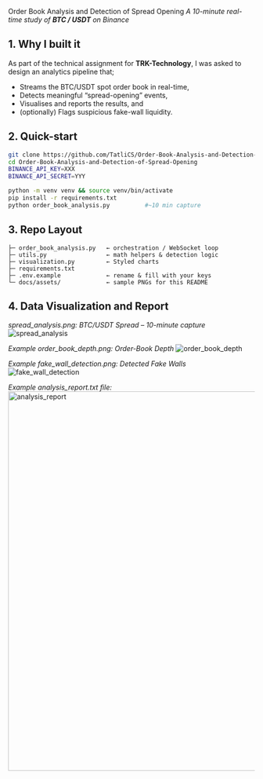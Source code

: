 Order Book Analysis and Detection of Spread Opening
*A 10-minute real-time study of **BTC / USDT** on Binance*

## 1. Why I built it

As part of the technical assignment for **TRK-Technology**, I was asked to design an analytics pipeline that;

* Streams the BTC/USDT spot order book in real-time,  
* Detects meaningful “spread-opening” events,  
* Visualises and reports the results, and  
* (optionally) Flags suspicious fake-wall liquidity.

## 2. Quick-start

```bash
git clone https://github.com/TatliCS/Order-Book-Analysis-and-Detection-of-Spread-Opening.git
cd Order-Book-Analysis-and-Detection-of-Spread-Opening
BINANCE_API_KEY=XXX
BINANCE_API_SECRET=YYY

python -m venv venv && source venv/bin/activate
pip install -r requirements.txt
python order_book_analysis.py          #~10 min capture
```

## 3. Repo Layout

```text
├─ order_book_analysis.py   ← orchestration / WebSocket loop
├─ utils.py                 ← math helpers & detection logic
├─ visualization.py         ← Styled charts
├─ requirements.txt
├─ .env.example             ← rename & fill with your keys
└─ docs/assets/             ← sample PNGs for this README
```

## 4. Data Visualization and Report

*spread_analysis.png: BTC/USDT Spread – 10-minute capture*
![spread_analysis](https://github.com/user-attachments/assets/801a3880-5374-4843-86aa-febd954762b5)

*Example order_book_depth.png: Order-Book Depth*
![order_book_depth](https://github.com/user-attachments/assets/e09ae82d-d319-4538-81e6-c486ac58ab1a)

*Example fake_wall_detection.png: Detected Fake Walls*
![fake_wall_detection](https://github.com/user-attachments/assets/727d7813-4dfa-4b52-ad7e-dabc2e510bff)

*Example analysis_report.txt file:*
<img width="773" alt="analysis_report" src="https://github.com/user-attachments/assets/42515e4f-dbf6-43f1-9a6e-83c40fb785c6" />
